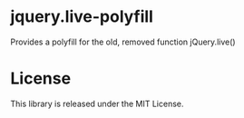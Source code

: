# jquery.live-polyfill

Provides a polyfill for the old, removed function jQuery.live()

# License

This library is released under the MIT License.
